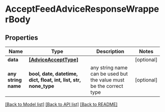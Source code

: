 # AcceptFeedAdviceResponseWrapperBody


## Properties
Name | Type | Description | Notes
------------ | ------------- | ------------- | -------------
**data** | [**[AdviceAcceptType]**](AdviceAcceptType.md) |  | [optional] 
**any string name** | **bool, date, datetime, dict, float, int, list, str, none_type** | any string name can be used but the value must be the correct type | [optional]

[[Back to Model list]](../README.md#documentation-for-models) [[Back to API list]](../README.md#documentation-for-api-endpoints) [[Back to README]](../README.md)



